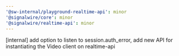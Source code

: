 ```yaml
---
'@sw-internal/playground-realtime-api': minor
'@signalwire/core': minor
'@signalwire/realtime-api': minor
---
```


[internal] add option to listen to session.auth_error, add new API for instantiating the Video client on realtime-api
